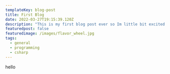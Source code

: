 ```yaml
---
templateKey: blog-post
title: First Blog
date: 2022-03-27T19:15:39.120Z
description: "This is my first blog post ever so Im little bit excited :) "
featuredpost: false
featuredimage: /images/flavor_wheel.jpg
tags:
  - general
  - programming
  - csharp
---
```

hello